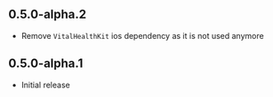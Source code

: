 ## 0.5.0-alpha.2

* Remove `VitalHealthKit` ios dependency as it is not used anymore

## 0.5.0-alpha.1

* Initial release
